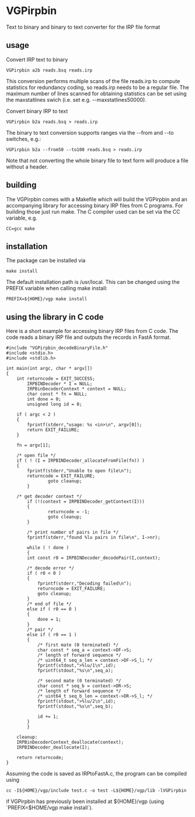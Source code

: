 # VGPirpbin
Text to binary and binary to text converter for the IRP file format

## usage

Convert IRP text to binary

```
VGPirpbin a2b reads.bsq reads.irp
```

This conversion performs multiple scans of the file reads.irp to compute
statistics for redundancy coding, so reads.irp needs to be a regular file.
The maximum number of lines scanned for obtaining statistics can be set
using the maxstatlines swich (i.e. set e.g. --maxstatlines50000).

Convert binary IRP to text

```
VGPirpbin b2a reads.bsq > reads.irp
```

The binary to text conversion supports ranges via the --from and --to
switches, e.g.:

```
VGPirpbin b2a --from50 --to100 reads.bsq > reads.irp
```

Note that not converting the whole binary file to text form will produce a
file without a header.

## building

The VGPirpbin comes with a Makefile which will build the VGPirpbin and an
accompanying library for accessing binary IRP files from C programs. For
building those just run make. The C compiler used can be set via the CC
variable, e.g.

```
CC=gcc make
```

## installation

The package can be installed via

```
make install
```

The default installation path is /usr/local. This can be changed using the
PREFIX variable when calling make install:

```
PREFIX=${HOME}/vgp make install
```

## using the library in C code

Here is a short example for accessing binary IRP files from C code. The code
reads a binary IRP file and outputs the records in FastA format.

```
#include "VGPirpbin_decodeBinaryFile.h"
#include <stdio.h>
#include <stdlib.h>

int main(int argc, char * argv[])
{
	int returncode = EXIT_SUCCESS;
        IRPBINDecoder * I = NULL;
        IRPBinDecoderContext * context = NULL;
        char const * fn = NULL;
        int done = 0;
        unsigned long id = 0;

	if ( argc < 2 )
	{
		fprintf(stderr,"usage: %s <in>\n", argv[0]);
		return EXIT_FAILURE;
	}
	
	fn = argv[1];

	/* open file */
	if ( ! (I = IRPBINDecoder_allocateFromFile(fn)) )
	{
		fprintf(stderr,"Unable to open file\n");
		returncode = EXIT_FAILURE;
                goto cleanup;
        }

	/* get decoder context */
        if (!(context = IRPBINDecoder_getContext(I)))
        {
                returncode = -1;
                goto cleanup;
        }
        
        /* print number of pairs in file */
        fprintf(stderr,"found %lu pairs in file\n", I->nr);
        
        while ( ! done )
        {
		int const r0 = IRPBINDecoder_decodePair(I,context);
        
		/* decode error */
		if ( r0 < 0 )
		{
			fprintf(stderr,"Decoding failed\n");
			returncode = EXIT_FAILURE;
			goto cleanup;
		}
		/* end of file */
		else if ( r0 == 0 )
		{
			done = 1;
		}
		/* pair */
		else if ( r0 == 1 )
		{
			/* first mate (0 terminated) */
			char const * seq_a = context->DF->S;
			/* length of forward sequence */
			/* uint64_t seq_a_len = context->DF->S_l; */
			fprintf(stdout,">%lu/1\n",id);
			fprintf(stdout,"%s\n",seq_a);

			/* second mate (0 terminated) */
			char const * seq_b = context->DR->S;
			/* length of forward sequence */
			/* uint64_t seq_b_len = context->DR->S_l; */
			fprintf(stdout,">%lu/2\n",id);
			fprintf(stdout,"%s\n",seq_b);
			
			id += 1;
		}
        }

	cleanup:
	IRPBinDecoderContext_deallocate(context);
	IRPBINDecoder_deallocate(I);

	return returncode;
}
```

Assuming the code is saved as IRPtoFastA.c, the program can be compiled
using

```
cc -I${HOME}/vgp/include test.c -o test -L${HOME}/vgp/lib -lVGPirpbin
```

if VGPirpbin has previously been installed at ${HOME}/vgp (using
`PREFIX=$HOME/vgp make install`).
